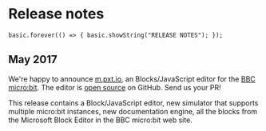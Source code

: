 # Release notes

```sim
basic.forever(() => { basic.showString("RELEASE NOTES"); });
```

## May 2017

We're happy to announce [m.pxt.io](https://m.pxt.io), an Blocks/JavaScript editor for the [BBC micro:bit](https://www.microbit.co.uk). 
The editor is [open source](/open-source) on GitHub. Send us your PR!

This release contains a Block/JavaScript editor, new simulator that supports multiple micro:bit instances, new documentation engine,
all the blocks from the Microsoft Block Editor in the BBC micro:bit web site.